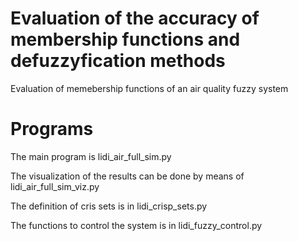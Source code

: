 # Evaluation of the accuracy of membership functions and defuzzyfication methods 
Evaluation of memebership functions of an air quality fuzzy system

# Programs
The main program is lidi_air_full_sim.py

The visualization of the results can be done by means of lidi_air_full_sim_viz.py

The definition of cris sets is in lidi_crisp_sets.py

The functions to control the system is in lidi_fuzzy_control.py 
